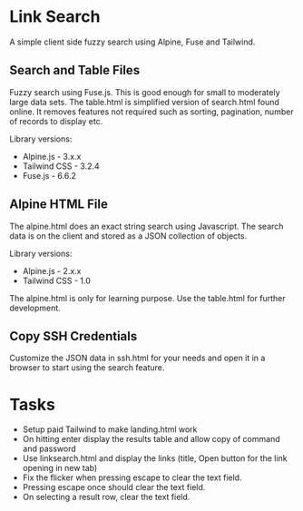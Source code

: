 # Link Search

A simple client side fuzzy search using Alpine, Fuse and Tailwind.

## Search and Table Files

Fuzzy search using Fuse.js. This is good enough for small to moderately large data sets. The table.html is simplified version of search.html found online. It removes features not required such as sorting, pagination, number of records to display etc. 

Library versions:

- Alpine.js			- 3.x.x
- Tailwind CSS  - 3.2.4
- Fuse.js       - 6.6.2

## Alpine HTML File

The alpine.html does an exact string search using Javascript. The search data is on the client and stored as a JSON collection of objects.

Library versions:

- Alpine.js			- 2.x.x
- Tailwind CSS  - 1.0

The alpine.html is only for learning purpose. Use the table.html for further development.

## Copy SSH Credentials

Customize the JSON data in ssh.html for your needs and open it in a browser to start using the search feature.

# Tasks

- Setup paid Tailwind to make landing.html work
- On hitting enter display the results table and allow copy of command and password
- Use linksearch.html and display the links (title, Open button for the link opening in new tab)
- Fix the flicker when pressing escape to clear the text field. 
- Pressing escape once should clear the text field.
- On selecting a result row, clear the text field.